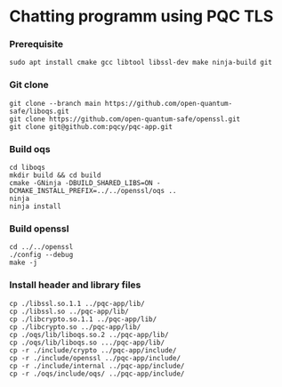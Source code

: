 Chatting programm using PQC TLS
===

### Prerequisite
```
sudo apt install cmake gcc libtool libssl-dev make ninja-build git
```

### Git clone
```
git clone --branch main https://github.com/open-quantum-safe/liboqs.git
git clone https://github.com/open-quantum-safe/openssl.git
git clone git@github.com:pqcy/pqc-app.git
```

### Build oqs
```
cd liboqs
mkdir build && cd build
cmake -GNinja -DBUILD_SHARED_LIBS=ON -DCMAKE_INSTALL_PREFIX=../../openssl/oqs ..
ninja
ninja install
```

### Build openssl
```
cd ../../openssl
./config --debug
make -j
```

### Install header and library files
```
cp ./libssl.so.1.1 ../pqc-app/lib/
cp ./libssl.so ../pqc-app/lib/
cp ./libcrypto.so.1.1 ../pqc-app/lib/
cp ./libcrypto.so ../pqc-app/lib/
cp ./oqs/lib/liboqs.so.2 ../pqc-app/lib/
cp ./oqs/lib/liboqs.so .../pqc-app/lib/
cp -r ./include/crypto ../pqc-app/include/
cp -r ./include/openssl ../pqc-app/include/
cp -r ./include/internal ../pqc-app/include/
cp -r ./oqs/include/oqs/ ../pqc-app/include/
```
